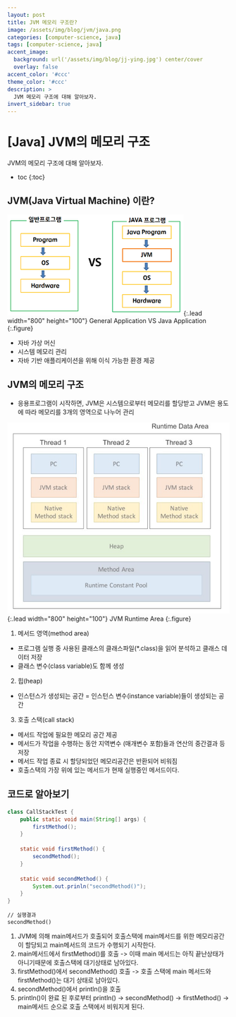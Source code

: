 ```yaml
---
layout: post
title: JVM 메모리 구조란?
image: /assets/img/blog/jvm/java.png
categories: [computer-science, java]
tags: [computer-science, java]
accent_image: 
  background: url('/assets/img/blog/jj-ying.jpg') center/cover
  overlay: false
accent_color: '#ccc'
theme_color: '#ccc'
description: >
  JVM 메모리 구조에 대해 알아보자.
invert_sidebar: true
---
```


# [Java] JVM의 메모리 구조

JVM의 메모리 구조에 대해 알아보자.

* toc
{:toc}


## JVM(Java Virtual Machine) 이란?
![Full-width image](/assets/img/blog/jvm/jvmos.png){:.lead width="800" height="100"}
General Application VS Java Application
{:.figure}
- 자바 가상 머신
- 시스템 메모리 관리
- 자바 기반 애플리케이션을 위해 이식 가능한 환경 제공


## JVM의 메모리 구조
- 응용프로그램이 시작하면, JVM은 시스템으로부터 메모리를 할당받고 JVM은 용도에 따라 메모리를 3개의 영역으로 나누어 관리

![Full-width image](/assets/img/blog/jvm/jvmarea.png){:.lead width="800" height="100"}
JVM Runtime Area
{:.figure}

1. 메서드 영역(method area)
  - 프로그램 실행 중 사용된 클래스의 클래스파일(*.class)을 읽어 분석하고 클래스 데이터 저장
  - 클래스 변수(class variable)도 함께 생성

2. 힙(heap)
  - 인스턴스가 생성되는 공간 = 인스턴스 변수(instance variable)들이 생성되는 공간

3. 호출 스택(call stack)
  - 메서드 작업에 필요한 메모리 공간 제공
  - 메서드가 작업을 수행하는 동안 지역변수 (매개변수 포함)들과 연산의 중간결과 등 저장
  - 메서드 작업 종료 시 할당되었던 메모리공간은 반환되어 비워짐
  - 호출스택의 가장 위에 있는 메서드가 현재 실행중인 메서드이다.


## 코드로 알아보기
```java
class CallStackTest {
    public static void main(String[] args) {
        firstMethod();
    }

    static void firstMethod() {
        secondMethod();
    }

    static void secondMethod() {
        System.out.prinln("secondMethod()");
    }
}
```

```
// 실행결과
secondMethod()
```

1. JVM에 의해 main메서드가 호출되어 호출스택에 main메서드를 위한 메모리공간이 할당되고 main메서드의 코드가 수행되기 시작한다.
2. main메서드에서 firstMethod()를 호출 -> 이때 main 메서드는 아직 끝난상태가 아니기때문에 호출스택에 대기상태로 남아있다.
3. firstMethod()에서 secondMethod() 호출 -> 호출 스택에 main 메서드와 firstMethod()는 대기 상태로 남아있다.
4. secondMethod()에서 println()을 호출
5. println()이 완료 된 후로부터 println() -> secondMethod() -> firstMethod() -> main메서드 순으로 호출 스택에서 비워지게 된다.
